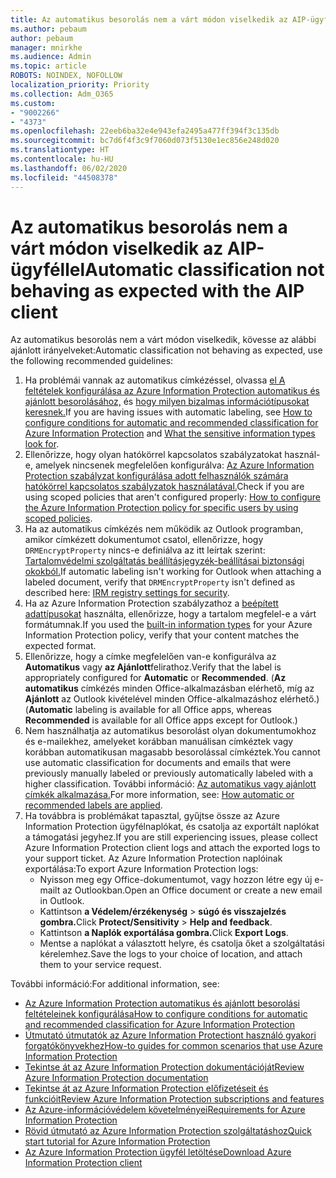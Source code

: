 ```yaml
---
title: Az automatikus besorolás nem a várt módon viselkedik az AIP-ügyféllel
ms.author: pebaum
author: pebaum
manager: mnirkhe
ms.audience: Admin
ms.topic: article
ROBOTS: NOINDEX, NOFOLLOW
localization_priority: Priority
ms.collection: Adm_O365
ms.custom:
- "9002266"
- "4373"
ms.openlocfilehash: 22eeb6ba32e4e943efa2495a477ff394f3c135db
ms.sourcegitcommit: bc7d6f4f3c9f7060d073f5130e1ec856e248d020
ms.translationtype: HT
ms.contentlocale: hu-HU
ms.lasthandoff: 06/02/2020
ms.locfileid: "44508378"
---
```

# <a name="automatic-classification-not-behaving-as-expected-with-the-aip-client"></a><span data-ttu-id="b8f7c-102">Az automatikus besorolás nem a várt módon viselkedik az AIP-ügyféllel</span><span class="sxs-lookup"><span data-stu-id="b8f7c-102">Automatic classification not behaving as expected with the AIP client</span></span>

<span data-ttu-id="b8f7c-103">Az automatikus besorolás nem a várt módon viselkedik, kövesse az alábbi ajánlott irányelveket:</span><span class="sxs-lookup"><span data-stu-id="b8f7c-103">Automatic classification not behaving as expected, use the following recommended guidelines:</span></span>

1. <span data-ttu-id="b8f7c-104">Ha problémái vannak az automatikus címkézéssel, olvassa [el A feltételek konfigurálása az Azure Information Protection automatikus és ajánlott besorolásához,](https://docs.microsoft.com/azure/information-protection/configure-policy-classification) és [hogy milyen bizalmas információtípusokat keresnek.](https://docs.microsoft.com/microsoft-365/compliance/sensitive-information-type-entity-definitions)</span><span class="sxs-lookup"><span data-stu-id="b8f7c-104">If you are having issues with automatic labeling, see [How to configure conditions for automatic and recommended classification for Azure Information Protection](https://docs.microsoft.com/azure/information-protection/configure-policy-classification) and [What the sensitive information types look for](https://docs.microsoft.com/microsoft-365/compliance/sensitive-information-type-entity-definitions).</span></span>
2. <span data-ttu-id="b8f7c-105">Ellenőrizze, hogy olyan hatókörrel kapcsolatos szabályzatokat használ-e, amelyek nincsenek megfelelően konfigurálva: [Az Azure Information Protection szabályzat konfigurálása adott felhasználók számára hatókörrel kapcsolatos szabályzatok használatával.](https://docs.microsoft.com/azure/information-protection/configure-policy-scope)</span><span class="sxs-lookup"><span data-stu-id="b8f7c-105">Check if you are using scoped policies that aren't configured properly: [How to configure the Azure Information Protection policy for specific users by using scoped policies](https://docs.microsoft.com/azure/information-protection/configure-policy-scope).</span></span>
3. <span data-ttu-id="b8f7c-106">Ha az automatikus címkézés nem működik az Outlook programban, amikor címkézett dokumentumot csatol, ellenőrizze, hogy `DRMEncryptProperty` nincs-e definiálva az itt leírtak szerint: [Tartalomvédelmi szolgáltatás beállításjegyzék-beállításai biztonsági okokból.](https://docs.microsoft.com/deployoffice/security/protect-sensitive-messages-and-documents-by-using-irm-in-office#office-2016-irm-registry-key-options)</span><span class="sxs-lookup"><span data-stu-id="b8f7c-106">If automatic labeling isn't working for Outlook when attaching a labeled document, verify that `DRMEncryptProperty` isn't defined as described here: [IRM registry settings for security](https://docs.microsoft.com/deployoffice/security/protect-sensitive-messages-and-documents-by-using-irm-in-office#office-2016-irm-registry-key-options).</span></span>
4. <span data-ttu-id="b8f7c-107">Ha az Azure Information Protection szabályzathoz a [beépített adattípusokat](https://support.office.com/article/What-the-sensitive-information-types-look-for-fd505979-76be-4d9f-b459-abef3fc9e86b) használta, ellenőrizze, hogy a tartalom megfelel-e a várt formátumnak.</span><span class="sxs-lookup"><span data-stu-id="b8f7c-107">If you used the [built-in information types](https://support.office.com/article/What-the-sensitive-information-types-look-for-fd505979-76be-4d9f-b459-abef3fc9e86b) for your Azure Information Protection policy, verify that your content matches the expected format.</span></span>
5. <span data-ttu-id="b8f7c-108">Ellenőrizze, hogy a címke megfelelően van-e konfigurálva az **Automatikus** vagy **az Ajánlott**felirathoz.</span><span class="sxs-lookup"><span data-stu-id="b8f7c-108">Verify that the label is appropriately configured for **Automatic** or **Recommended**.</span></span> <span data-ttu-id="b8f7c-109">(**Az automatikus** címkézés minden Office-alkalmazásban elérhető, míg az **Ajánlott** az Outlook kivételével minden Office-alkalmazáshoz elérhető.)</span><span class="sxs-lookup"><span data-stu-id="b8f7c-109">(**Automatic** labeling is available for all Office apps, whereas **Recommended** is available for all Office apps except for Outlook.)</span></span>
6. <span data-ttu-id="b8f7c-110">Nem használhatja az automatikus besorolást olyan dokumentumokhoz és e-mailekhez, amelyeket korábban manuálisan címkéztek vagy korábban automatikusan magasabb besorolással címkéztek.</span><span class="sxs-lookup"><span data-stu-id="b8f7c-110">You cannot use automatic classification for documents and emails that were previously manually labeled or previously automatically labeled with a higher classification.</span></span>  <span data-ttu-id="b8f7c-111">További információ: [Az automatikus vagy ajánlott címkék alkalmazása.](https://docs.microsoft.com/azure/information-protection/configure-policy-classification#how-automatic-or-recommended-labels-are-applied)</span><span class="sxs-lookup"><span data-stu-id="b8f7c-111">For more information, see: [How automatic or recommended labels are applied](https://docs.microsoft.com/azure/information-protection/configure-policy-classification#how-automatic-or-recommended-labels-are-applied).</span></span>
7. <span data-ttu-id="b8f7c-112">Ha továbbra is problémákat tapasztal, gyűjtse össze az Azure Information Protection ügyfélnaplókat, és csatolja az exportált naplókat a támogatási jegyhez.</span><span class="sxs-lookup"><span data-stu-id="b8f7c-112">If you are still experiencing issues, please collect Azure Information Protection client logs and attach the exported logs to your support ticket.</span></span> <span data-ttu-id="b8f7c-113">Az Azure Information Protection naplóinak exportálása:</span><span class="sxs-lookup"><span data-stu-id="b8f7c-113">To export Azure Information Protection logs:</span></span>
    - <span data-ttu-id="b8f7c-114">Nyisson meg egy Office-dokumentumot, vagy hozzon létre egy új e-mailt az Outlookban.</span><span class="sxs-lookup"><span data-stu-id="b8f7c-114">Open an Office document or create a new email in Outlook.</span></span>
    - <span data-ttu-id="b8f7c-115">Kattintson **a Védelem/érzékenység**  >  **súgó és visszajelzés gombra.**</span><span class="sxs-lookup"><span data-stu-id="b8f7c-115">Click **Protect/Sensitivity** > **Help and feedback**.</span></span>
    - <span data-ttu-id="b8f7c-116">Kattintson **a Naplók exportálása gombra.**</span><span class="sxs-lookup"><span data-stu-id="b8f7c-116">Click **Export Logs**.</span></span>
    - <span data-ttu-id="b8f7c-117">Mentse a naplókat a választott helyre, és csatolja őket a szolgáltatási kérelemhez.</span><span class="sxs-lookup"><span data-stu-id="b8f7c-117">Save the logs to your choice of location, and attach them to your service request.</span></span>

<span data-ttu-id="b8f7c-118">További információ:</span><span class="sxs-lookup"><span data-stu-id="b8f7c-118">For additional information, see:</span></span>

- [<span data-ttu-id="b8f7c-119">Az Azure Information Protection automatikus és ajánlott besorolási feltételeinek konfigurálása</span><span class="sxs-lookup"><span data-stu-id="b8f7c-119">How to configure conditions for automatic and recommended classification for Azure Information Protection</span></span>](https://docs.microsoft.com/azure/information-protection/configure-policy-classification)
- [<span data-ttu-id="b8f7c-120">Útmutató útmutatók az Azure Information Protectiont használó gyakori forgatókönyvekhez</span><span class="sxs-lookup"><span data-stu-id="b8f7c-120">How-to guides for common scenarios that use Azure Information Protection</span></span>](https://docs.microsoft.com/azure/information-protection/how-to-guides)
- [<span data-ttu-id="b8f7c-121">Tekintse át az Azure Information Protection dokumentációját</span><span class="sxs-lookup"><span data-stu-id="b8f7c-121">Review Azure Information Protection documentation</span></span>](https://docs.microsoft.com/azure/information-protection/what-is-information-protection)
- [<span data-ttu-id="b8f7c-122">Tekintse át az Azure Information Protection előfizetéseit és funkcióit</span><span class="sxs-lookup"><span data-stu-id="b8f7c-122">Review Azure Information Protection subscriptions and features</span></span>](https://azure.microsoft.com/pricing/details/information-protection)
- [<span data-ttu-id="b8f7c-123">Az Azure-információvédelem követelményei</span><span class="sxs-lookup"><span data-stu-id="b8f7c-123">Requirements for Azure Information Protection</span></span>](https://docs.microsoft.com/azure/information-protection/get-started/requirements)
- [<span data-ttu-id="b8f7c-124">Rövid útmutató az Azure Information Protection szolgáltatáshoz</span><span class="sxs-lookup"><span data-stu-id="b8f7c-124">Quick start tutorial for Azure Information Protection</span></span>](https://docs.microsoft.com/azure/information-protection/get-started/infoprotect-quick-start-tutorial)
- [<span data-ttu-id="b8f7c-125">Az Azure Information Protection ügyfél letöltése</span><span class="sxs-lookup"><span data-stu-id="b8f7c-125">Download Azure Information Protection client</span></span>](https://www.microsoft.com/download/details.aspx?id=53018)

